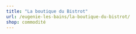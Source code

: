 ```yaml
---
title: "La boutique du Bistrot"
url: /eugenie-les-bains/la-boutique-du-bistrot/
shop: commodité
---
```

